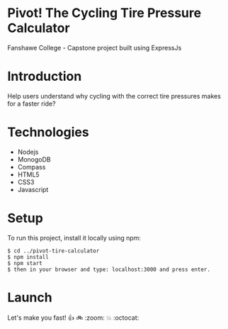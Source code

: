 
# Pivot! The Cycling Tire Pressure Calculator
Fanshawe College - Capstone project built using ExpressJs

# Introduction
Help users understand why cycling with the correct tire pressures makes for a faster ride?

# Technologies
* Nodejs
* MonogoDB
* Compass
* HTML5
* CSS3
* Javascript

# Setup
To run this project, install it locally using npm:

```
$ cd ../pivot-tire-calculator
$ npm install
$ npm start
$ then in your browser and type: localhost:3000 and press enter.
```

# Launch

Let's make you fast!
:+1: :bike: :zoom: :boom: :octocat: